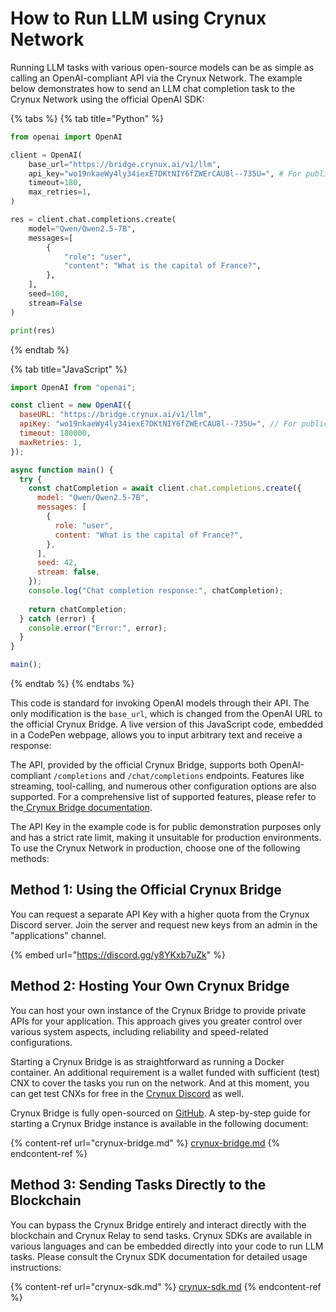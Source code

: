 # How to Run LLM using Crynux Network

Running LLM tasks with various open-source models can be as simple as calling an OpenAI-compliant API via the Crynux Network. The example below demonstrates how to send an LLM chat completion task to the Crynux Network using the official OpenAI SDK:

{% tabs %}
{% tab title="Python" %}
```python
from openai import OpenAI

client = OpenAI(
    base_url="https://bridge.crynux.ai/v1/llm",
    api_key="wo19nkaeWy4ly34iexE7DKtNIY6fZWErCAU8l--735U=", # For public demonstration only, strict rate limit applied.
    timeout=180,
    max_retries=1,
)

res = client.chat.completions.create(
    model="Qwen/Qwen2.5-7B",
    messages=[
        {
            "role": "user",
            "content": "What is the capital of France?",
        },
    ],
    seed=100,
    stream=False
)

print(res)
```
{% endtab %}

{% tab title="JavaScript" %}
```javascript
import OpenAI from "openai";

const client = new OpenAI({
  baseURL: "https://bridge.crynux.ai/v1/llm",
  apiKey: "wo19nkaeWy4ly34iexE7DKtNIY6fZWErCAU8l--735U=", // For public demonstration only, strict rate limit applied.
  timeout: 180000,
  maxRetries: 1,
});

async function main() {
  try {
    const chatCompletion = await client.chat.completions.create({
      model: "Qwen/Qwen2.5-7B",
      messages: [
        {
          role: "user",
          content: "What is the capital of France?",
        },
      ],
      seed: 42,
      stream: false,
    });
    console.log("Chat completion response:", chatCompletion);
    
    return chatCompletion;
  } catch (error) {
    console.error("Error:", error);
  }
}

main();
```
{% endtab %}
{% endtabs %}

This code is standard for invoking OpenAI models through their API. The only modification is the `base_url`, which is changed from the OpenAI URL to the official Crynux Bridge. A live version of this JavaScript code, embedded in a CodePen webpage, allows you to input arbitrary text and receive a response:



The API, provided by the official Crynux Bridge, supports both OpenAI-compliant `/completions` and `/chat/completions` endpoints. Features like streaming, tool-calling, and numerous other configuration options are also supported. For a comprehensive list of supported features, please refer to the[ Crynux Bridge documentation](crynux-bridge.md).

The API Key in the example code is for public demonstration purposes only and has a strict rate limit, making it unsuitable for production environments. To use the Crynux Network in production, choose one of the following methods:

## Method 1: Using the Official Crynux Bridge

You can request a separate API Key with a higher quota from the Crynux Discord server. Join the server and request new keys from an admin in the "applications" channel.

{% embed url="https://discord.gg/y8YKxb7uZk" %}

## Method 2: Hosting Your Own Crynux Bridge

You can host your own instance of the Crynux Bridge to provide private APIs for your application. This approach gives you greater control over various system aspects, including reliability and speed-related configurations.

Starting a Crynux Bridge is as straightforward as running a Docker container. An additional requirement is a wallet funded with sufficient (test) CNX to cover the tasks you run on the network. And at this moment, you can get test CNXs for free in the [Crynux Discord](https://discord.gg/y8YKxb7uZk) as well.

Crynux Bridge is fully open-sourced on [GitHub](https://github.com/crynux-ai/crynux-bridge). A step-by-step guide for starting a Crynux Bridge instance is available in the following document:

{% content-ref url="crynux-bridge.md" %}
[crynux-bridge.md](crynux-bridge.md)
{% endcontent-ref %}

## Method 3: Sending Tasks Directly to the Blockchain

You can bypass the Crynux Bridge entirely and interact directly with the blockchain and Crynux Relay to send tasks. Crynux SDKs are available in various languages and can be embedded directly into your code to run LLM tasks. Please consult the Crynux SDK documentation for detailed usage instructions:

{% content-ref url="crynux-sdk.md" %}
[crynux-sdk.md](crynux-sdk.md)
{% endcontent-ref %}
